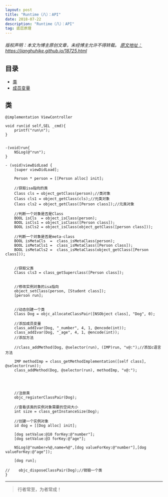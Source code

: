 ```yaml
---
layout: post
title: "Runtime（八）：API"
date: 2018-07-22
description: "Runtime（八）：API"
tag: 底层原理
---
```



<h6>
  版权声明：本文为博主原创文章，未经博主允许不得转载。
  <a target="_blank" href="https://jianghuhike.github.io/18725.html">
  原文地址：https://jianghuhike.github.io/18725.html 
  </a>
</h6>




## 目录
- [类](#content1)   
- [成员变量](#content2)   






<!-- ************************************************ -->
## <a id="content1"></a>类
```objc
@implementation ViewController

void run(id self,SEL _cmd){
    printf("run\n");
}


-(void)run{
    NSLog(@"run");
}

- (void)viewDidLoad {
    [super viewDidLoad];
    
    Person * person = [[Person alloc] init];
    
    //获取isa指向的类
    Class cls = object_getClass(person);//类对象
    Class cls1 = object_getClass(cls);//元类对象
    Class cls2 = object_getClass([Person class]);//元类对象
    
    //判断一个对象是否是Class
    BOOL isCls  = object_isClass(person);
    BOOL isCls1 = object_isClass([Person class]);
    BOOL isCls2 = object_isClass(object_getClass([person class]));
    
    //判断一个对象是否是meta-class
    BOOL isMetaCls  =  class_isMetaClass(person);
    BOOL isMetaCls1 =  class_isMetaClass([Person class]);
    BOOL isMetaCls2 =  class_isMetaClass(object_getClass([Person class]));
    
    
    //获取父类
    Class cls3 = class_getSuperclass([Person class]);
    
    
    //修改实例对象的isa指向
    object_setClass(person, [Student class]);
    [person run];
    
    
    //动态创建一个类
    Class Dog = objc_allocateClassPair([NSObject class], "Dog", 0);
    
    //添加成员变量
    class_addIvar(Dog, "_number", 4, 1, @encode(int));
    class_addIvar(Dog, "_age", 4, 1, @encode(int));
    //添加方法
    
    //class_addMethod(Dog, @selector(run), (IMP)run, "v@:");//添加c语言方法
    
    IMP methodImp = class_getMethodImplementation([self class], @selector(run));
    class_addMethod(Dog, @selector(run), methodImp, "v@:");
    



    //注册类
    objc_registerClassPair(Dog);
    
    //查看该类的实例对象需要的空间大小
    int size = class_getInstanceSize(Dog);

    //创建一个实例对象
    id dog = [[Dog alloc] init];
    
    [dog setValue:@10 forKey:@"number"];
    [dog setValue:@3 forKey:@"age"];
    
    NSLog(@"number=%@,name=%@",[dog valueForKey:@"number"],[dog valueForKey:@"age"]);
        
    [dog run];

//    objc_disposeClassPair(Dog);//销毁一个类
}
```


----------
>  行者常至，为者常成！


